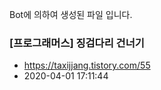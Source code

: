 Bot에 의하여 생성된 파일 입니다. 
### [프로그래머스] 징검다리 건너기 
- https://taxijjang.tistory.com/55 
- 2020-04-01 17:11:44 
